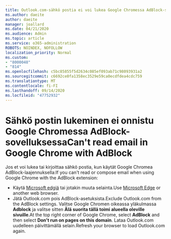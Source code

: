 ```yaml
---
title: Outlook.com-sähkö postia ei voi lukea Google Chromessa AdBlock-sovelluksessa
ms.author: daeite
author: daeite
manager: joallard
ms.date: 04/21/2020
ms.audience: Admin
ms.topic: article
ms.service: o365-administration
ROBOTS: NOINDEX, NOFOLLOW
localization_priority: Normal
ms.custom:
- "8000048"
- "814"
ms.openlocfilehash: c5bc85855f5d2634c085ef093ab71c98093931a2
ms.sourcegitcommit: c6692ce0fa1358ec3529e59ca0ecdfdea4cdc759
ms.translationtype: MT
ms.contentlocale: fi-FI
ms.lasthandoff: 09/14/2020
ms.locfileid: "47752932"
---
```

# <a name="cant-read-email-in-google-chrome-with-adblock"></a><span data-ttu-id="cb6ec-102">Sähkö postin lukeminen ei onnistu Google Chromessa AdBlock-sovelluksessa</span><span class="sxs-lookup"><span data-stu-id="cb6ec-102">Can't read email in Google Chrome with AdBlock</span></span>

<span data-ttu-id="cb6ec-103">Jos et voi lukea tai kirjoittaa sähkö postia, kun käytät Google Chromea AdBlock-laajennuksella:</span><span class="sxs-lookup"><span data-stu-id="cb6ec-103">If you can't read or compose email when using Google Chrome with the AdBlock extension:</span></span>

- <span data-ttu-id="cb6ec-104">Käytä [Microsoft edgiä](https://go.microsoft.com/fwlink/p/?linkid=2001503&amp;clcid=0x409) tai jotakin muuta selainta.</span><span class="sxs-lookup"><span data-stu-id="cb6ec-104">Use [Microsoft Edge](https://go.microsoft.com/fwlink/p/?linkid=2001503&amp;clcid=0x409) or another web browser.</span></span>
- <span data-ttu-id="cb6ec-105">Jätä Outlook.com pois AdBlock-asetuksista.</span><span class="sxs-lookup"><span data-stu-id="cb6ec-105">Exclude Outlook.com from the AdBlock settings.</span></span> <span data-ttu-id="cb6ec-106">Valitse Google Chromen oikeassa yläkulmassa **Adblock** ja valitse sitten **Älä suorita tällä toimi alueella oleville sivuille**.</span><span class="sxs-lookup"><span data-stu-id="cb6ec-106">At the top right corner of Google Chrome, select **AdBlock** and then select **Don't run on pages on this domain**.</span></span> <span data-ttu-id="cb6ec-107">Lataa Outlook.com uudelleen päivittämällä selain.</span><span class="sxs-lookup"><span data-stu-id="cb6ec-107">Refresh your browser to load Outlook.com again.</span></span>